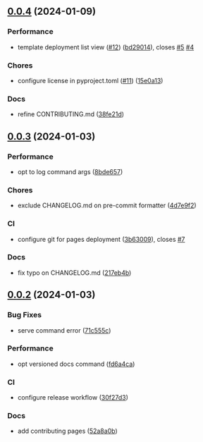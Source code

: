 ## [0.0.4](https://github.com/msclock/sphinx-deployment/compare/v0.0.3...v0.0.4) (2024-01-09)


### Performance

* template deployment list view ([#12](https://github.com/msclock/sphinx-deployment/issues/12)) ([bd29014](https://github.com/msclock/sphinx-deployment/commit/bd290144b41706583e739158b873161a7dd2ece6)), closes [#5](https://github.com/msclock/sphinx-deployment/issues/5) [#4](https://github.com/msclock/sphinx-deployment/issues/4)


### Chores

* configure license in pyproject.toml ([#11](https://github.com/msclock/sphinx-deployment/issues/11)) ([15e0a13](https://github.com/msclock/sphinx-deployment/commit/15e0a132c60cf93831f834a44c12953bc8af212e))


### Docs

* refine CONTRIBUTING.md ([38fe21d](https://github.com/msclock/sphinx-deployment/commit/38fe21d93f461b57fdd7759a8d386c94775185f4))

## [0.0.3](https://github.com/msclock/sphinx-deployment/compare/v0.0.2...v0.0.3) (2024-01-03)


### Performance

* opt to log command args ([8bde657](https://github.com/msclock/sphinx-deployment/commit/8bde657e28285034e772d15b4bf9e046f4693ea6))


### Chores

* exclude CHANGELOG.md on pre-commit formatter ([4d7e9f2](https://github.com/msclock/sphinx-deployment/commit/4d7e9f282ed459f77630ee75f56092df6c58ff12))


### CI

* configure git for pages deployment ([3b63009](https://github.com/msclock/sphinx-deployment/commit/3b63009617817137f9484a47c6cf4172c1fa8806)), closes [#7](https://github.com/msclock/sphinx-deployment/issues/7)


### Docs

* fix typo on CHANGELOG.md ([217eb4b](https://github.com/msclock/sphinx-deployment/commit/217eb4ba503fcfe3c38840b15fc0d5ac34ee2453))

## [0.0.2](https://github.com/msclock/sphinx-deployment/compare/v0.0.1...v0.0.2) (2024-01-03)


### Bug Fixes

* serve command error ([71c555c](https://github.com/msclock/sphinx-deployment/commit/71c555c75b7670109b8615fdae247f06182a1803))


### Performance

* opt versioned docs command ([fd6a4ca](https://github.com/msclock/sphinx-deployment/commit/fd6a4cad908b2418762a50d0f233e24a8765ec02))


### CI

* configure release workflow ([30f27d3](https://github.com/msclock/sphinx-deployment/commit/30f27d3d440cf0326fc47f6078a4075a7dba38b8))


### Docs

* add contributing pages ([52a8a0b](https://github.com/msclock/sphinx-deployment/commit/52a8a0b7584f018527c15275962c333f1a4b36e8))
